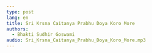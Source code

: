 ```yaml
---
type: post
lang: en
title: Sri Krsna Caitanya Prabhu Doya Koro More
authors: 
  - Bhakti Sudhir Goswami
audio: Sri_Krsna_Caitanya_Prabhu_Doya_Koro_More.mp3
---
```

